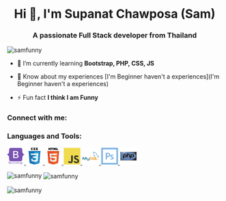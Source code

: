 <h1 align="center">Hi 👋, I'm Supanat Chawposa (Sam)</h1>
<h3 align="center">A passionate Full Stack developer from Thailand</h3>

<p align="left"> <img src="https://komarev.com/ghpvc/?username=samfunny&label=Profile%20views&color=0e75b6&style=flat" alt="samfunny" /> </p>

- 🌱 I’m currently learning **Bootstrap, PHP, CSS, JS**

- 📄 Know about my experiences [I'm Beginner haven't a experiences](I'm Beginner haven't a experiences)

- ⚡ Fun fact **I think I am Funny**

<h3 align="left">Connect with me:</h3>
<p align="left">
</p>

<h3 align="left">Languages and Tools:</h3>
<p align="left"> <a href="https://getbootstrap.com" target="_blank" rel="noreferrer"> <img src="https://raw.githubusercontent.com/devicons/devicon/master/icons/bootstrap/bootstrap-plain-wordmark.svg" alt="bootstrap" width="40" height="40"/> </a> <a href="https://www.w3schools.com/css/" target="_blank" rel="noreferrer"> <img src="https://raw.githubusercontent.com/devicons/devicon/master/icons/css3/css3-original-wordmark.svg" alt="css3" width="40" height="40"/> </a> <a href="https://www.w3.org/html/" target="_blank" rel="noreferrer"> <img src="https://raw.githubusercontent.com/devicons/devicon/master/icons/html5/html5-original-wordmark.svg" alt="html5" width="40" height="40"/> </a> <a href="https://developer.mozilla.org/en-US/docs/Web/JavaScript" target="_blank" rel="noreferrer"> <img src="https://raw.githubusercontent.com/devicons/devicon/master/icons/javascript/javascript-original.svg" alt="javascript" width="40" height="40"/> </a> <a href="https://www.mysql.com/" target="_blank" rel="noreferrer"> <img src="https://raw.githubusercontent.com/devicons/devicon/master/icons/mysql/mysql-original-wordmark.svg" alt="mysql" width="40" height="40"/> </a> <a href="https://www.photoshop.com/en" target="_blank" rel="noreferrer"> <img src="https://raw.githubusercontent.com/devicons/devicon/master/icons/photoshop/photoshop-line.svg" alt="photoshop" width="40" height="40"/> </a> <a href="https://www.php.net" target="_blank" rel="noreferrer"> <img src="https://raw.githubusercontent.com/devicons/devicon/master/icons/php/php-original.svg" alt="php" width="40" height="40"/> </a> </p>

<p><img align="left" src="https://github-readme-stats.vercel.app/api/top-langs?username=samfunny&show_icons=true&locale=en&layout=compact" alt="samfunny" /></p>

<p>&nbsp;<img align="center" src="https://github-readme-stats.vercel.app/api?username=samfunny&show_icons=true&locale=en" alt="samfunny" /></p>

<p><img align="center" src="https://github-readme-streak-stats.herokuapp.com/?user=samfunny&" alt="samfunny" /></p>
